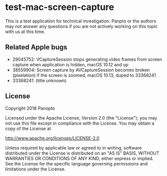 # test-mac-screen-capture
This is a test application for technical investigation.
Panpto or the authors may not answer any questions if you are not actively working on this topic with us at this time.

## Related Apple bugs
- 29045752: VCaptureSession stops generating video frames from screen capture when application is hidden, macOS 10.12 and up
- 38559904: Screen capture by AVCaptureSession becomes broken (pixelation) if the screen is zoomed, macOS 10.13, duped to 33368241
- 33368241: (title unknown)

## License
Copyright 2018 Panopto

Licensed under the Apache License, Version 2.0 (the "License");
you may not use this file except in compliance with the License.
You may obtain a copy of the License at

http://www.apache.org/licenses/LICENSE-2.0

Unless required by applicable law or agreed to in writing, software
distributed under the License is distributed on an "AS IS" BASIS,
WITHOUT WARRANTIES OR CONDITIONS OF ANY KIND, either express or implied.
See the License for the specific language governing permissions and
limitations under the License.
